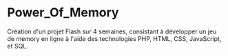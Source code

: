 # Power_Of_Memory
Création d'un projet Flash sur 4 semaines, consistant à développer un jeu de memory en ligne à l'aide des technologies PHP, HTML, CSS, JavaScript, et SQL. 
